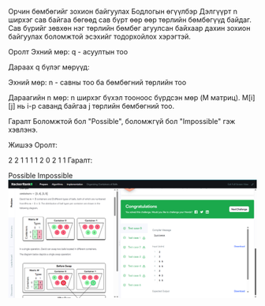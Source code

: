 Орчин бөмбөгийг зохион байгуулах
Бодлогын өгүүлбэр
Дэлгүүрт n ширхэг сав байгаа бөгөөд сав бүрт өөр өөр төрлийн бөмбөгүүд байдаг. Сав бүрийг зөвхөн нэг төрлийн бөмбөг агуулсан байхаар дахин зохион байгуулах боломжтой эсэхийг тодорхойлох хэрэгтэй.

Оролт
Эхний мөр: q - асуултын тоо

Дараах q бүлэг мөрүүд:

Эхний мөр: n - савны тоо ба бөмбөгний төрлийн тоо

Дараагийн n мөр: n ширхэг бүхэл тооноос бүрдсэн мөр (M матриц). M[i][j] нь i-р саванд байгаа j төрлийн бөмбөгний тоо.

Гаралт
Боломжтой бол "Possible", боломжгүй бол "Impossible" гэж хэвлэнэ.

Жишээ
Оролт:

2
2
1 1
1 1
2
0 2
1 1
Гаралт:

Possible
Impossible
![alt text](<Screenshot (283).png>)